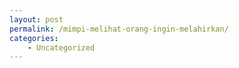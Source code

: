 ```yaml
---
layout: post
permalink: /mimpi-melihat-orang-ingin-melahirkan/
categories:
    - Uncategorized
---
```


